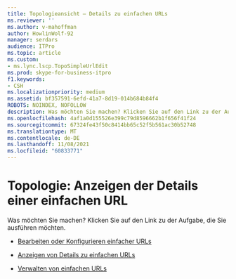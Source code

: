 ```yaml
---
title: Topologieansicht – Details zu einfachen URLs
ms.reviewer: ''
ms.author: v-mahoffman
author: HowlinWolf-92
manager: serdars
audience: ITPro
ms.topic: article
ms.custom:
- ms.lync.lscp.TopoSimpleUrlEdit
ms.prod: skype-for-business-itpro
f1.keywords:
- CSH
ms.localizationpriority: medium
ms.assetid: bf357591-6efd-41a7-8d19-014b684b84f4
ROBOTS: NOINDEX, NOFOLLOW
description: Was möchten Sie machen? Klicken Sie auf den Link zu der Aufgabe, die Sie ausführen möchten.
ms.openlocfilehash: 4af1a0d155526e399c79d8596662b1f656f41f24
ms.sourcegitcommit: 67324fe43f50c8414bb65c52f5b561ac30b52748
ms.translationtype: MT
ms.contentlocale: de-DE
ms.lasthandoff: 11/08/2021
ms.locfileid: "60833771"
---
```

# <a name="topology-view-simple-url-detail"></a>Topologie: Anzeigen der Details einer einfachen URL

Was möchten Sie machen? Klicken Sie auf den Link zu der Aufgabe, die Sie ausführen möchten.

- [Bearbeiten oder Konfigurieren einfacher URLs](/previous-versions/office/lync-server-2013/lync-server-2013-edit-or-configure-simple-urls)

- [Anzeigen von Details zu einfachen URLs](/previous-versions/office/lync-server-2013/lync-server-2013-view-simple-url-details)

- [Verwalten von einfachen URLs](/previous-versions/office/lync-server-2013/lync-server-2013-managing-simple-urls)